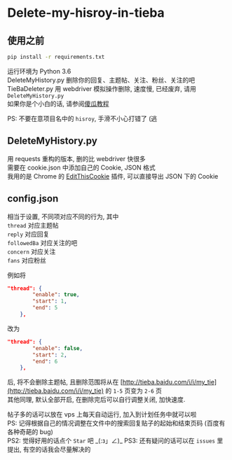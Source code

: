 # Delete-my-hisroy-in-tieba 

## 使用之前

```sh  
pip install -r requirements.txt
```

运行环境为 Python 3.6  
DeleteMyHistory.py 删除你的回复、主题帖、关注、粉丝、关注的吧  
TieBaDeleter.py 用 webdriver 模拟操作删除, 速度慢, 已经废弃, 请用 `DeleteMyHistory.py`  
如果你是个小白的话, 请参阅[傻瓜教程][3]  

PS: 不要在意项目名中的 `hisroy`, 手滑不小心打错了 (逃

## DeleteMyHistory.py

用 requests 重构的版本, 删的比 webdriver 快很多  
需要在 cookie.json 中添加自己的 Cookie, JSON 格式  
我用的是 Chrome 的 [EditThisCookie][2] 插件, 可以直接导出 JSON 下的 Cookie  

## config.json

相当于设置, 不同项对应不同的行为, 其中  
`thread` 对应主题帖  
`reply` 对应回复  
`followedBa` 对应关注的吧  
`concern` 对应关注  
`fans` 对应粉丝  
  
例如将  
```json
"thread": {
        "enable": true,
        "start": 1,
        "end": 5
    },
```
改为  
```json
"thread": {
        "enable": false,
        "start": 2,
        "end": 6
    },
```
后, 将不会删除主题帖, 且删除范围将从在 [http://tieba.baidu.com/i/i/my_tie](http://tieba.baidu.com/i/i/my_tie) 的 `1-5` 页变为 `2-6` 页  
其他同理, 默认全部开启, 在删除完后可以自行调整关闭, 加快速度.

帖子多的话可以放在 vps 上每天自动运行, 加入到计划任务中就可以啦  
PS: 记得根据自己的情况调整在文件中的搜索回复贴子的起始和结束页码 (百度有各种奇葩的 bug)  
PS2: 觉得好用的话点个 `Star` 吧 \_(:з」∠)\_
PS3: 还有疑问的话可以在 `issues` 里提出, 有空的话我会尽量解决的

[1]: https://sites.google.com/a/chromium.org/chromedriver/downloads
[2]: https://chrome.google.com/webstore/detail/editthiscookie/fngmhnnpilhplaeedifhccceomclgfbg
[3]: https://github.com/rmb122/Delete-my-hisroy-in-tieba/blob/master/Guide.md
